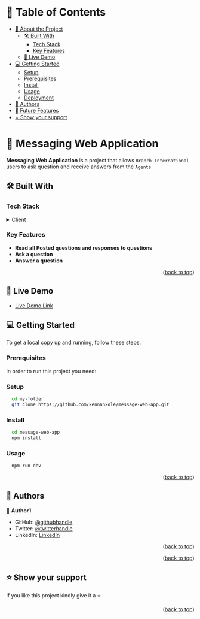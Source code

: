<!-- TABLE OF CONTENTS -->

# 📗 Table of Contents

- [📖 About the Project](#about-project)
  - [🛠 Built With](#built-with)
    - [Tech Stack](#tech-stack)
    - [Key Features](#key-features)
  - [🚀 Live Demo](#live-demo)
- [💻 Getting Started](#getting-started)
  - [Setup](#setup)
  - [Prerequisites](#prerequisites)
  - [Install](#install)
  - [Usage](#usage)
  - [Deployment](#triangular_flag_on_post-deployment)
- [👥 Authors](#authors)
- [🔭 Future Features](#future-features)
- [⭐️ Show your support](#support)

<!-- PROJECT DESCRIPTION -->

# 📖 Messaging Web Application <a name="about-project"></a>

**Messaging Web Application** is a project that allows `Branch International` users to ask question and receive answers from the `Agents`

## 🛠 Built With <a name="built-with"></a>

### Tech Stack <a name="tech-stack"></a>

<details>
  <summary>Client</summary>
  <ul>
    <li><a href="https://reactjs.org/">React.js</a></li>
  </ul>
</details>


<!-- Features -->

### Key Features <a name="key-features"></a>

- **Read all Posted questions and responses to questions**
- **Ask a question**
- **Answer a question**

<p align="right">(<a href="#about-project">back to top</a>)</p>

<!-- LIVE DEMO -->

## 🚀 Live Demo <a name="live-demo"></a>

- [Live Demo Link](https://math-magic.onrender.com)

<!-- GETTING STARTED -->

## 💻 Getting Started <a name="getting-started"></a>


To get a local copy up and running, follow these steps.

### Prerequisites

In order to run this project you need:

### Setup

```sh
  cd my-folder
  git clone https://github.com/kennankole/message-web-app.git
```

### Install

```sh
  cd message-web-app
  npm install
```

### Usage

```sh
  npm run dev
```
<p align="right">(<a href="#about-project">back to top</a>)</p>

<!-- AUTHORS -->

## 👥 Authors <a name="authors"></a>


👤 **Author1**

- GitHub: [@githubhandle](https://github.com/kennankole)
- Twitter: [@twitterhandle](https://twitter.com/obwombe_kennedy)
- LinkedIn: [LinkedIn](https://www.linkedin.com/in/kennedyomondi/)


<p align="right">(<a href="#about-project">back to top</a>)</p>


<p align="right">(<a href="#about-project">back to top</a>)</p>

<!-- SUPPORT -->

## ⭐️ Show your support <a name="support"></a>

If you like this project kindly give it a ⭐️ 

<p align="right">(<a href="#about-project">back to top</a>)</p>
